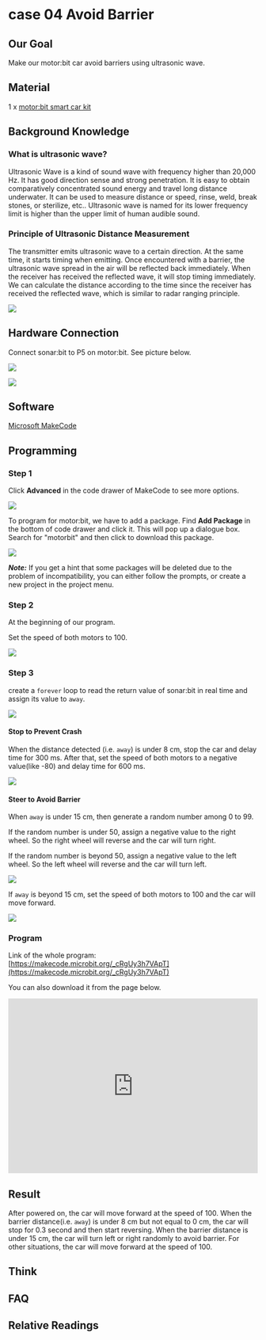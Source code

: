 # case 04 Avoid Barrier 

## Our Goal

 Make our motor:bit car avoid barriers using ultrasonic wave. 


## Material

 1 x [motor:bit smart car kit](https://www.elecfreaks.com/motor-bit-acrylic-smart-car-kit.html)


## Background Knowledge


### What is ultrasonic wave?

 Ultrasonic Wave is a kind of sound wave with frequency higher than 20,000 Hz. It has good direction sense and strong penetration. It is easy to obtain comparatively concentrated sound energy and travel long distance underwater. It can be used to measure distance or speed, rinse, weld, break stones, or sterilize, etc.. Ultrasonic wave is named for its lower frequency limit is higher than the upper limit of human audible sound. 

### Principle of Ultrasonic Distance Measurement

 The transmitter emits ultrasonic wave to a certain direction. At the same time, it starts timing when emitting. Once encountered with a barrier, the ultrasonic wave spread in the air will be reflected back immediately. When the receiver has received the reflected wave, it will stop timing immediately. We can calculate the distance according to the time since the receiver has received the reflected wave, which is similar to radar ranging principle.

![](./images/8K6u2ce.jpg)


## Hardware Connection


Connect sonar:bit to P5 on motor:bit. See picture below. 

![](./images/t4vFZ0y.jpg)

![](./images/kzPngGo.jpg)


## Software

[Microsoft MakeCode](https://makecode.microbit.org/#)


## Programming


### Step 1
Click **Advanced** in the code drawer of MakeCode to see more options. 

![](./images/LjMR5IU.png)

To program for motor:bit, we have to add a package. Find **Add Package** in the bottom of code drawer and click it. This will pop up a dialogue box. Search for "motorbit" and then click to download this package.

![](./images/XDlSfIS.png)

***Note:*** If you get a hint that some packages will be deleted due to the problem of incompatibility, you can either follow the prompts, or create a new project in the project menu.

### Step 2

At the beginning of our program. 

Set the speed of both motors to 100. 

![](./images/DaYNrl0.png)

### Step 3

create a `forever` loop to read the return value of sonar:bit in real time and assign its value to `away`.

![](./images/Gfg2LZo.png)

#### Stop to Prevent Crash

When the distance detected (i.e. `away`) is under 8 cm, stop the car and delay time for 300 ms. After that, set the speed of both motors to a negative value(like -80) and delay time for 600 ms. 

![](./images/QbwndAz.png)

#### Steer to Avoid Barrier

When `away` is under 15 cm, then generate a random number among 0 to 99. 

If the random number is under 50, assign a negative value to the right wheel. So the right wheel will reverse and the car will turn right. 

If the random number is beyond 50, assign a negative value to the left wheel. So the left wheel will reverse and the car will turn left. 

![](./images/F5WjT9e.png)

If `away` is beyond 15 cm, set the speed of both motors to 100 and the car will move forward. 

![](./images/WRmK7A5.png)

### Program

Link of the whole program: [https://makecode.microbit.org/_cRgUy3h7VApT](https://makecode.microbit.org/_cRgUy3h7VApT)

You can also download it from the page below.

<div style="position:relative;height:0;padding-bottom:70%;overflow:hidden;"><iframe style="position:absolute;top:0;left:0;width:100%;height:100%;" src="https://makecode.microbit.org/#pub:_cRgUy3h7VApT" frameborder="0" sandbox="allow-popups allow-forms allow-scripts allow-same-origin"></iframe></div>  

## Result

 After powered on, the car will move forward at the speed of 100. 
 When the barrier distance(i.e. `away`) is under 8 cm but not equal to 0 cm, the car will stop for 0.3 second and then start reversing. 
 When the barrier distance is under 15 cm, the car will turn left or right randomly to avoid barrier. 
 For other situations, the car will move forward at the speed of 100. 


## Think 



## FAQ



## Relative Readings


